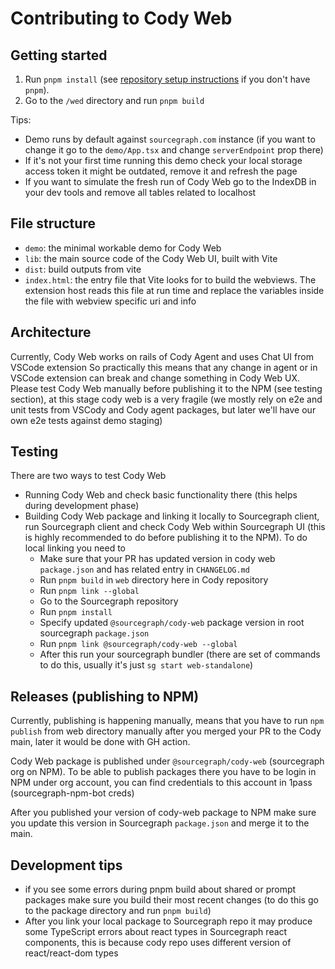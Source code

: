 # Contributing to Cody Web

## Getting started

1. Run `pnpm install` (see [repository setup instructions](../doc/dev/index.md) if you don't have `pnpm`).
2. Go to the `/wed` directory and run `pnpm build`

Tips: 
- Demo runs by default against `sourcegraph.com` instance 
(if you want to change it go to the `demo/App.tsx` and change `serverEndpoint` prop there)
- If it's not your first time running this demo check your local storage access token it might be outdated,
remove it and refresh the page 
- If you want to simulate the fresh run of Cody Web go to the IndexDB in your dev tools and remove all tables
related to localhost

## File structure

- `demo`: the minimal workable demo for Cody Web
- `lib`: the main source code of the Cody Web UI, built with Vite
- `dist`: build outputs from vite
- `index.html`: the entry file that Vite looks for to build the webviews. The extension host reads this file at run time and replace the variables inside the file with webview specific uri and info

## Architecture

Currently, Cody Web works on rails of Cody Agent and uses Chat UI from VSCode extension
So practically this means that any change in agent or in VSCode extension can break and change something in
Cody Web UX. Please test Cody Web manually before publishing it to the NPM (see testing section), at this stage cody web is a very 
fragile (we mostly rely on e2e and unit tests from VSCody and Cody agent packages, but later we'll have our own 
e2e tests against demo staging)  

## Testing

There are two ways to test Cody Web

- Running Cody Web and check basic functionality there (this helps during development phase)
- Building Cody Web package and linking it locally to Sourcegraph client, run Sourcegraph client and check 
Cody Web within Sourcegraph UI (this is highly recommended to do before publishing it to the NPM).
To do local linking you need to 
  - Make sure that your PR has updated version in cody web `package.json` and has related entry in `CHANGELOG.md`
  - Run `pnpm build` in `web` directory here in Cody repository
  - Run `pnpm link --global` 
  - Go to the Sourcegraph repository
  - Run `pnpm install` 
  - Specify updated `@sourcegraph/cody-web` package version in root sourcegraph `package.json`
  - Run `pnpm link @sourcegraph/cody-web --global`
  - After this run your sourcegraph bundler (there are set of commands to do this, usually it's just `sg start web-standalone`)
  
## Releases (publishing to NPM)

Currently, publishing is happening manually, means that you have to run `npm publish` from web directory
manually after you merged your PR to the Cody main, later it would be done with GH action. 

Cody Web package is published under `@sourcegraph/cody-web` (sourcegraph org on NPM).
To be able to publish packages there you have to be login in NPM under org account, 
you can find credentials to this account in 1pass (sourcegraph-npm-bot creds)

After you published your version of cody-web package to NPM make sure you update this version 
in Sourcegraph `package.json` and merge it to the main. 

## Development tips

- if you see some errors during pnpm build about shared or prompt packages make sure you build their most recent changes
  (to do this go to the package directory and run `pnpm build`)
- After you link your local package to Sourcegraph repo it may produce some TypeScript errors about react types in Sourcegraph
react components, this is because cody repo uses different version of react/react-dom types

